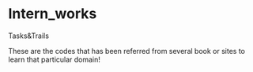# Intern_works
Tasks&amp;Trails

These are the codes that has been referred from several book or sites to learn that particular domain!
